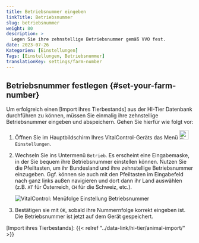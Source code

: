 ```yaml
---
title: Betriebsnummer eingeben
linkTitle: Betriebsnummer
slug: betriebsnummer
weight: 80
description: >
  Legen Sie ihre zehnstellige Betriebsnummer gemäß VVO fest.
date: 2023-07-26
Kategorien: [Einstellungen]
Tags: [Einstellungen, Betriebsnummer]
translationKey: settings/farm-number
---
```

## Betriebsnummer festlegen {#set-your-farm-number}

Um erfolgreich einen [Import ihres Tierbestands] aus der HI-Tier Datenbank durchführen zu können, müssen Sie einmalig ihre zehnstellige Betriebsnummer eingeben und abspeichern. Gehen Sie hierfür wie folgt vor:

1. Öffnen Sie im Hauptbildschirm Ihres VitalControl-Geräts das Menü <img src="/icons/gear.svg" width="25" align="bottom" alt="Einstellungen" /> `Einstellungen`.

2. Wechseln Sie ins Untermenü `Betrieb`. Es erscheint eine Eingabemaske, in der Sie bequem ihre Betriebsnummer einstellen können. Nutzen Sie die Pfeiltasten, um ihr Bundesland und ihre zehnstellige Betriebsnummer einzugeben. Ggf. können sie auch mit den Pfeiltasten im Eingabefeld nach ganz links außen navigieren und dort dann ihr Land auswählen (z.B. `AT` für Österreich, `CH` für die Schweiz, etc.).

   ![VitalControl: Menüfolge Einstellung Betriebsnummer](/images/settings/de/betriebsnummer.png "Betriebsnummer einstellen")

3. Bestätigen sie mit `OK`, sobald ihre Nummernfolge korrekt eingeben ist. Die Betriebsnummer ist jetzt auf dem Gerät gespeichert.

[Import ihres Tierbestands]: {{< relref "../data-link/hi-tier/animal-import/" >}}
